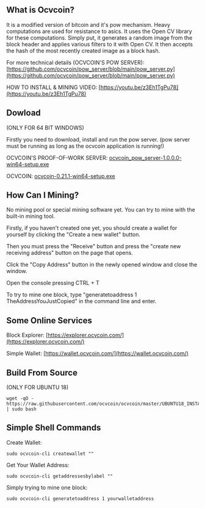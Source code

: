 What is Ocvcoin?
----------------

It is a modified version of bitcoin and it's pow mechanism. Heavy computations are used for resistance to asics. It uses the Open CV library for these computations. Simply put, it generates a random image from the block header and applies various filters to it with Open CV. It then accepts the hash of the most recently created image as a block hash.

For more technical details (OCVCOIN'S POW SERVER):
[https://github.com/ocvcoin/pow_server/blob/main/pow_server.py](https://github.com/ocvcoin/pow_server/blob/main/pow_server.py)

HOW TO INSTALL & MINING VIDEO: [https://youtu.be/z3Eh1TgPu78](https://youtu.be/z3Eh1TgPu78)


Dowload
----------------

(ONLY FOR 64 BIT WINDOWS)

Firstly you need to download, install and run the pow server. (pow server must be running as long as the ocvcoin application is running!)

OCVCOIN'S PROOF-OF-WORK SERVER: [ocvcoin_pow_server-1.0.0.0-win64-setup.exe](https://github.com/ocvcoin/pow_server/releases/download/1.0.0.0/ocvcoin_pow_server-1.0.0.0-win64-setup.exe)

OCVCOIN: [ocvcoin-0.21.1-win64-setup.exe](https://github.com/ocvcoin/ocvcoin/releases/download/v0.21.1/ocvcoin-0.21.1-win64-setup.exe)


How Can I Mining?
----------------

No mining pool or special mining software yet. You can try to mine with the built-in mining tool.

Firstly, if you haven't created one yet, you should create a wallet for yourself by clicking the "Create a new wallet" button.

Then you must press the "Receive" button and press the "create new receiving address" button on the page that opens.

Click the "Copy Address" button in the newly opened window and close the window.

Open the console pressing CTRL + T 

To try to mine one block, type "generatetoaddress 1 TheAddressYouJustCopied" in the command line and enter.



Some Online Services
----------------

Block Explorer: [https://explorer.ocvcoin.com/](https://explorer.ocvcoin.com/)

Simple Wallet: [https://wallet.ocvcoin.com/](https://wallet.ocvcoin.com/)



Build From Source
----------------

(ONLY FOR UBUNTU 18)

```
wget -qO - https://raw.githubusercontent.com/ocvcoin/ocvcoin/master/UBUNTU18_INSTALLER.sh | sudo bash

```


Simple Shell Commands
----------------

Create Wallet:

```
sudo ocvcoin-cli createwallet ""

```

Get Your Wallet Address:

```
sudo ocvcoin-cli getaddressesbylabel ""

```

Simply trying to mine one block:

```
sudo ocvcoin-cli generatetoaddress 1 yourwalletaddress

```
